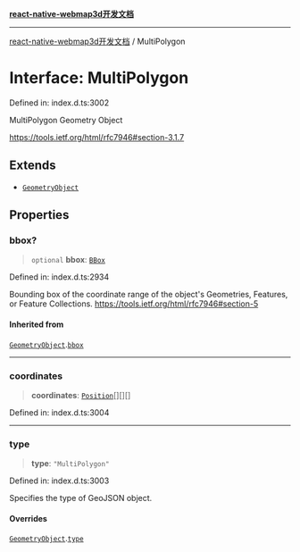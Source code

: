 [**react-native-webmap3d开发文档**](../README.md)

***

[react-native-webmap3d开发文档](../globals.md) / MultiPolygon

# Interface: MultiPolygon

Defined in: index.d.ts:3002

MultiPolygon Geometry Object

https://tools.ietf.org/html/rfc7946#section-3.1.7

## Extends

- [`GeometryObject`](GeometryObject.md)

## Properties

### bbox?

> `optional` **bbox**: [`BBox`](../type-aliases/BBox.md)

Defined in: index.d.ts:2934

Bounding box of the coordinate range of the object's Geometries, Features, or Feature Collections.
https://tools.ietf.org/html/rfc7946#section-5

#### Inherited from

[`GeometryObject`](GeometryObject.md).[`bbox`](GeometryObject.md#bbox)

***

### coordinates

> **coordinates**: [`Position`](../type-aliases/Position.md)[][][]

Defined in: index.d.ts:3004

***

### type

> **type**: `"MultiPolygon"`

Defined in: index.d.ts:3003

Specifies the type of GeoJSON object.

#### Overrides

[`GeometryObject`](GeometryObject.md).[`type`](GeometryObject.md#type)
